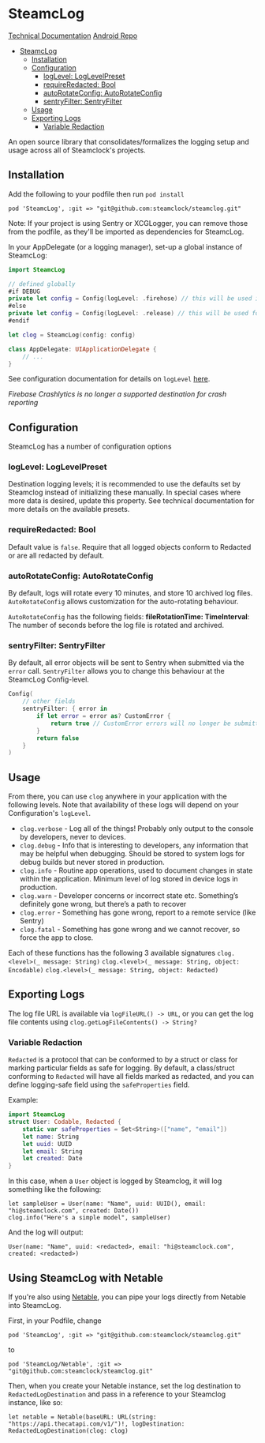 # SteamcLog
[Technical Documentation](https://coda.io/d/SteamcLog-Public-Documentation_dYDBWMQYscM/SteamcLog-Technical-Documentation_suPjU)
[Android Repo](https://github.com/steamclock/steamclog-android)

- [SteamcLog](#steamclog)
  * [Installation](#installation)
  * [Configuration](#configuration)
    + [logLevel: LogLevelPreset](#loglevel-loglevelpreset)
    + [requireRedacted: Bool](#requireredacted-bool)
    + [autoRotateConfig: AutoRotateConfig](#autorotateconfig-autorotateconfig)
    - [sentryFilter: SentryFilter](#sentryfilter-sentryfilter)
  * [Usage](#usage)
  * [Exporting Logs](#exporting-logs)
    + [Variable Redaction](#variable-redaction)

An open source library that consolidates/formalizes the logging setup and usage across all of Steamclock's projects.

## Installation
Add the following to your podfile then run `pod install`
```
pod 'SteamcLog', :git => "git@github.com:steamclock/steamclog.git"
```

Note: If your project is using Sentry or XCGLogger, you can remove those from the podfile, as they'll be imported as dependencies for SteamcLog.

In your AppDelegate (or a logging manager), set-up a global instance of SteamcLog:

```swift
import SteamcLog

// defined globally
#if DEBUG
private let config = Config(logLevel: .firehose) // this will be used in debug builds.
#else
private let config = Config(logLevel: .release) // this will be used for release builds
#endif

let clog = SteamcLog(config: config)

class AppDelegate: UIApplicationDelegate {
    // ...
}
```

See configuration documentation for details on `logLevel` [here](#configuration).

_Firebase Crashlytics is no longer a supported destination for crash reporting_

## Configuration

SteamcLog has a number of configuration options

### logLevel: LogLevelPreset
Destination logging levels; it is recommended to use the defaults set by Steamclog instead of initializing these manually. In special cases where more data is desired, update this property. See technical documentation for more details on the available presets.

### requireRedacted: Bool
Default value is `false`.
Require that all logged objects conform to Redacted or are all redacted by default.

### autoRotateConfig: AutoRotateConfig
By default, logs will rotate every 10 minutes, and store 10 archived log files.
`AutoRotateConfig` allows customization for the auto-rotating behaviour. 

`AutoRotateConfig` has the following fields:
**fileRotationTime: TimeInterval**: The number of seconds before the log file is rotated and archived.

### sentryFilter: SentryFilter
By default, all error objects will be sent to Sentry when submitted via the `error` call. 
`SentryFilter` allows you to change this behaviour at the SteamcLog Config-level.
 
```swift
Config(
    // other fields
    sentryFilter: { error in
        if let error = error as? CustomError {
            return true // CustomError errors will no longer be submitted to Sentry
        }
        return false
    }
)
```

## Usage

From there, you can use `clog` anywhere in your application with the following levels. Note that availability of these logs will depend on your Configuration's `logLevel`.

- `clog.verbose` - Log all of the things! Probably only output to the console by developers, never to devices.
- `clog.debug` - Info that is interesting to developers, any information that may be helpful when debugging. Should be stored to system logs for debug builds but never stored in production.
- `clog.info` - Routine app operations, used to document changes in state within the application. Minimum level of log stored in device logs in production.
- `clog.warn` - Developer concerns or incorrect state etc. Something’s definitely gone wrong, but there’s a path to recover
- `clog.error` - Something has gone wrong, report to a remote service (like Sentry)
- `clog.fatal` - Something has gone wrong and we cannot recover, so force the app to close.

Each of these functions has the following 3 available signatures
`clog.<level>(_ message: String)`
`clog.<level>(_ message: String, object: Encodable)`
`clog.<level>(_ message: String, object: Redacted)`

## Exporting Logs

The log file URL is available via `logFileURL() -> URL`, or you can get the log file contents using `clog.getLogFileContents() -> String?`

### Variable Redaction

`Redacted` is a protocol that can be conformed to by a struct or class for marking particular fields as safe for logging. By default, a class/struct conforming to `Redacted` will have all fields marked as redacted, and you can define logging-safe field using the `safeProperties` field.

Example:
```swift
import SteamcLog
struct User: Codable, Redacted {
    static var safeProperties = Set<String>(["name", "email"])
    let name: String
    let uuid: UUID
    let email: String
    let created: Date
}
```

In this case, when a `User` object is logged by Steamclog, it will log something like the following:
```
let sampleUser = User(name: "Name", uuid: UUID(), email: "hi@steamclock.com", created: Date())
clog.info("Here's a simple model", sampleUser)
```
And the log will output:

`User(name: "Name", uuid: <redacted>, email: "hi@steamclock.com", created: <redacted>)`

## Using SteamcLog with Netable

If you're also using [Netable](https://github.com/steamclock/netable), you can pipe your logs directly from Netable into SteamcLog.

First, in your Podfile, change
```
pod 'SteamcLog', :git => "git@github.com:steamclock/steamclog.git"
```
to
```
pod 'SteamcLog/Netable', :git => "git@github.com:steamclock/steamclog.git"
```

Then, when you create your Netable instance, set the log destination to `RedactedLogDestination` and pass in a reference to your Steamclog instance, like so:
```
let netable = Netable(baseURL: URL(string: "https://api.thecatapi.com/v1/")!, logDestination: RedactedLogDestination(clog: clog)
```
